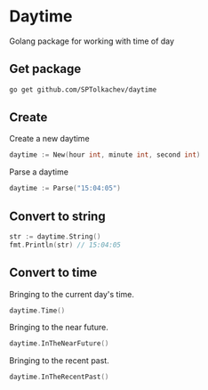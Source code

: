 # Daytime

Golang package for working with time of day

## Get package

```bash
go get github.com/SPTolkachev/daytime
```

## Create

Create a new daytime

```go
daytime := New(hour int, minute int, second int)
```

Parse a daytime

```go
daytime := Parse("15:04:05")
```

## Convert to string

```go
str := daytime.String()
fmt.Println(str) // 15:04:05
```

## Convert to time

Bringing to the current day's time.

```go
daytime.Time()
```

Bringing to the near future.

```go
daytime.InTheNearFuture()
```

Bringing to the recent past.

```go
daytime.InTheRecentPast()
```
